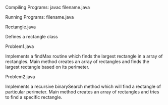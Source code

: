 Compiling Programs:     javac filename.java

Running Programs:       filename.java

Rectangle.java 

Defines a rectangle class

Problem1.java

Implements a findMax routine which finds the largest rectangle in a array of rectangles.
Main method creates an array of rectangles and finds the largest rectangle based on its perimeter.


Problem2.java

Implements a recursive binarySearch method which will find a rectangle of particular perimeter.
Main method creates an array of rectangles and tries to find a specific rectangle.


